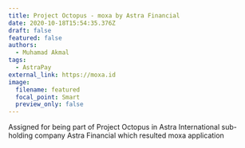```yaml
---
title: Project Octopus - moxa by Astra Financial
date: 2020-10-18T15:54:35.376Z
draft: false
featured: false
authors:
  - Muhamad Akmal
tags:
  - AstraPay
external_link: https://moxa.id
image:
  filename: featured
  focal_point: Smart
  preview_only: false
---
```

Assigned for being part of Project Octopus in Astra International sub-holding company Astra Financial which resulted moxa application
